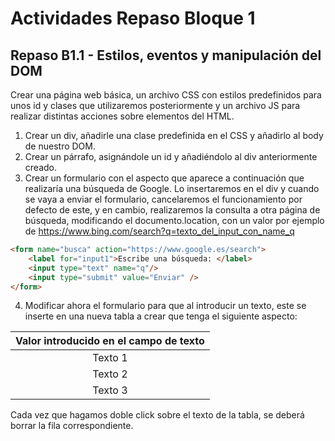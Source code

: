 # Actividades Repaso Bloque 1
## Repaso B1.1 - Estilos, eventos y manipulación del DOM
Crear una página web básica, un archivo CSS con estilos predefinidos para unos id y clases que utilizaremos posteriormente y un archivo JS para realizar distintas acciones sobre elementos del HTML.

1. Crear un div, añadirle una clase predefinida en el CSS y añadirlo al body de nuestro DOM.
2. Crear un párrafo, asignándole un id y añadiéndolo al div anteriormente creado.
3. Crear un formulario con el aspecto que aparece a continuación que realizaría una búsqueda de Google. Lo insertaremos en el div y cuando se vaya a enviar el formulario, cancelaremos el funcionamiento por defecto de este, y en cambio, realizaremos la consulta a otra página de búsqueda, modificando el documento.location, con un valor por ejemplo de https://www.bing.com/search?q=texto_del_input_con_name_q

```html
<form name="busca" action="https://www.google.es/search">
    <label for="input1">Escribe una búsqueda: </label>
    <input type="text" name="q"/>
    <input type="submit" value="Enviar" />
</form>
```

4. Modificar ahora el formulario para que al introducir un texto, este se inserte en una nueva tabla a crear que tenga el siguiente aspecto:

| Valor introducido en el campo de texto |
| :------------------------------------: |
|                Texto 1                 |
|                Texto 2                 |
|                Texto 3                 |

Cada vez que hagamos doble click sobre el texto de la tabla, se deberá borrar la fila correspondiente.

